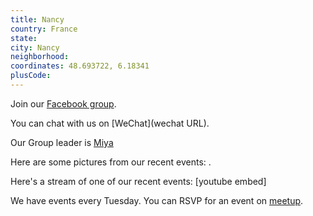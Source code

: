 ```yaml
---
title: Nancy
country: France
state: 
city: Nancy
neighborhood: 
coordinates: 48.693722, 6.18341
plusCode:
---
```

Join our [Facebook group](https://www.facebook.com/groups/free.code.camp.nancy).

You can chat with us on [WeChat](wechat URL).

Our Group leader is [Miya](freecodecamp.org/miya)

Here are some pictures from our recent events:
![]().

Here's a stream of one of our recent events:
[youtube embed]

We have events every Tuesday. You can RSVP for an event on [meetup](meetupurl).
